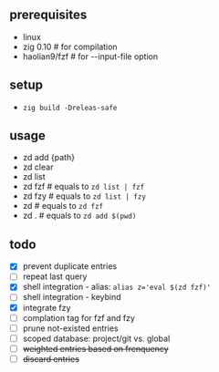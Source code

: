 ## prerequisites
* linux
* zig 0.10     # for compilation
* haolian9/fzf # for --input-file option

## setup
* `zig build -Dreleas-safe`

## usage
* zd add {path}
* zd clear
* zd list
* zd fzf        # equals to `zd list | fzf`
* zd fzy        # equals to `zd list | fzy`
* zd            # equals to `zd fzf`
* zd .          # equals to `zd add $(pwd)`

## todo
* [x] prevent duplicate entries
* [ ] repeat last query
* [x] shell integration - alias: `alias z='eval $(zd fzf)'`
* [ ] shell integration - keybind
* [x] integrate fzy
* [ ] complation tag for fzf and fzy
* [ ] prune not-existed entries
* [ ] scoped database: project/git vs. global
* [ ] ~~weighted entries based on frenquency~~
* [ ] ~~discard entries~~
